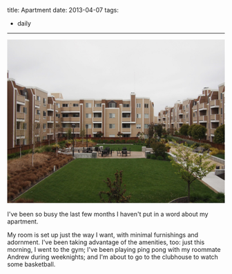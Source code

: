 title: Apartment
date: 2013-04-07
tags:
- daily
---

![The courtyard at the Bridgewater apartment complex.](/images/bridgewater.jpg)

I've been so busy the last few months I haven't put in a word about my apartment. 

My room is set up just the way I want, with minimal furnishings and adornment. I've been taking advantage of the amenities, too: just this morning, I went to the gym; I've been playing ping pong with my roommate Andrew during weeknights; and I'm about to go to the clubhouse to watch some basketball. 
